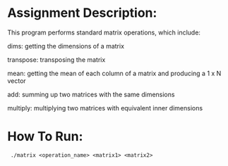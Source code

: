 # Assignment Description:  
This program performs standard matrix operations, which include:   

 dims: getting the dimensions of a matrix  
 
 transpose: transposing the matrix  
 
 mean: getting the mean of each column of a matrix and producing a 1 x N vector  
 
 add: summing up two matrices with the same dimensions  
 
 multiply: multiplying two matrices with equivalent inner dimensions  

# How To Run:
```
 ./matrix <operation_name> <matrix1> <matrix2>
```
